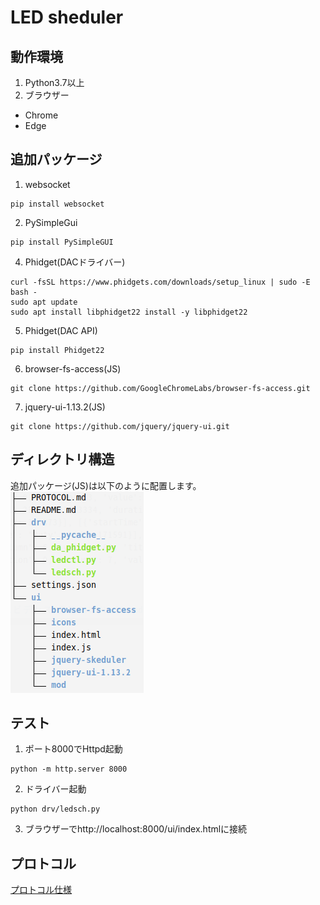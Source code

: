 # LED sheduler

## 動作環境
1. Python3.7以上
2. ブラウザー
  - Chrome
  - Edge

## 追加パッケージ

1. websocket
~~~
pip install websocket
~~~

2. PySimpleGui
~~~
pip install PySimpleGUI
~~~


4. Phidget(DACドライバー)
~~~
curl -fsSL https://www.phidgets.com/downloads/setup_linux | sudo -E bash -
sudo apt update
sudo apt install libphidget22 install -y libphidget22
~~~

5. Phidget(DAC API)
~~~
pip install Phidget22
~~~

6. browser-fs-access(JS)
~~~
git clone https://github.com/GoogleChromeLabs/browser-fs-access.git
~~~

7. jquery-ui-1.13.2(JS)
~~~
git clone https://github.com/jquery/jquery-ui.git
~~~


## ディレクトリ構造
追加パッケージ(JS)は以下のように配置します。
<img src="img/fig1.png" />

## テスト  
1. ポート8000でHttpd起動
~~~
python -m http.server 8000
~~~
2. ドライバー起動
~~~
python drv/ledsch.py
~~~
3. ブラウザーでhttp://localhost:8000/ui/index.htmlに接続


## プロトコル  
[プロトコル仕様](PROTOCOL.md)
